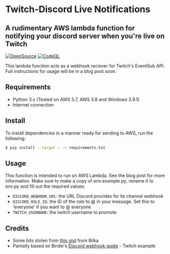 # Twitch-Discord Live Notifications
## A rudimentary AWS lambda function for notifying your discord server when you're live on Twitch

[![DeepSource](https://deepsource.io/gh/dylmye/twitch-golive-discord.svg/?label=active+issues)](https://deepsource.io/gh/dylmye/twitch-golive-discord/?ref=repository-badge) [![CodeQL](https://github.com/dylmye/twitch-golive-discord/actions/workflows/codeql-analysis.yml/badge.svg?branch=main)](https://github.com/dylmye/twitch-golive-discord/actions/workflows/codeql-analysis.yml)

This lambda function acts as a webhook reciever for Twitch's EventSub API. Full instructions for usage will be in a blog post soon.

## Requirements

* Python 3.x (Tested on AWS 3.7, AWS 3.8 and Windows 3.9.1)
* Internet connection

## Install

To install dependencies in a manner ready for sending to AWS, run the following:
``` bash
$ pip install --target . -r requirements.txt
```

## Usage

This function is intended to run on AWS Lambda. See the blog post for more information.
Make sure to make a copy of env.example.py, rename it to env.py and fill out the required values:

* `DISCORD_WEBHOOK_URL`: the URL Discord provides for its channel webhook
* `DISCORD_ROLE_ID`: the ID of the role to @ in your message. Set this to 'everyone' if you want to @ everyone
* `TWITCH_USERNAME`: the twitch username to promote

## Credits

* Some bits stolen from [this gist](https://gist.github.com/Bilka2/5dd2ca2b6e9f3573e0c2defe5d3031b2) from Bilka
* Partially based on Birdie's [Discord webhook guide](https://birdie0.github.io/discord-webhooks-guide/examples/twitch.html#twitch) - Twitch example
